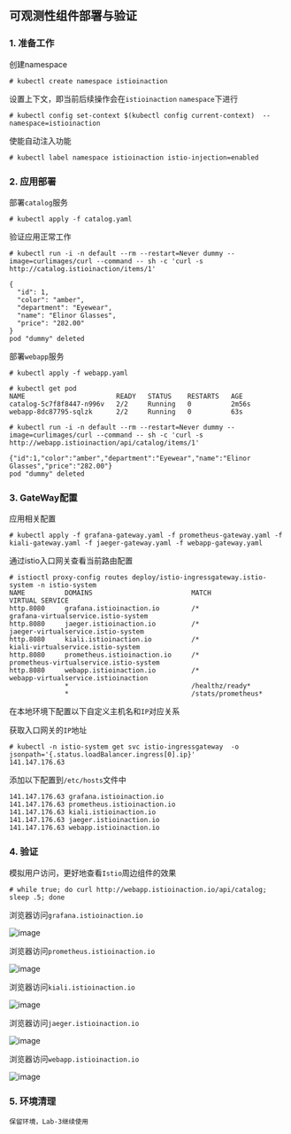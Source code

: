 ## 可观测性组件部署与验证

### 1. 准备工作

创建namespace

```
# kubectl create namespace istioinaction
```

设置上下文，即当前后续操作会在`istioinaction` `namespace`下进行

```
# kubectl config set-context $(kubectl config current-context)  --namespace=istioinaction
```
使能自动注入功能

```
# kubectl label namespace istioinaction istio-injection=enabled
```

### 2. 应用部署

部署`catalog`服务

```
# kubectl apply -f catalog.yaml
```

验证应用正常工作

```
# kubectl run -i -n default --rm --restart=Never dummy --image=curlimages/curl --command -- sh -c 'curl -s http://catalog.istioinaction/items/1'

{
  "id": 1,
  "color": "amber",
  "department": "Eyewear",
  "name": "Elinor Glasses",
  "price": "282.00"
}
pod "dummy" deleted
```

部署`webapp`服务

```
# kubectl apply -f webapp.yaml

# kubectl get pod
NAME                       READY   STATUS    RESTARTS   AGE
catalog-5c7f8f8447-n996v   2/2     Running   0          2m56s
webapp-8dc87795-sqlzk      2/2     Running   0          63s

# kubectl run -i -n default --rm --restart=Never dummy --image=curlimages/curl --command -- sh -c 'curl -s http://webapp.istioinaction/api/catalog/items/1'

{"id":1,"color":"amber","department":"Eyewear","name":"Elinor Glasses","price":"282.00"}
pod "dummy" deleted

```

### 3. GateWay配置

应用相关配置

```
# kubectl apply -f grafana-gateway.yaml -f prometheus-gateway.yaml -f kiali-gateway.yaml -f jaeger-gateway.yaml -f webapp-gateway.yaml
```

通过istio入口网关查看当前路由配置

```
# istioctl proxy-config routes deploy/istio-ingressgateway.istio-system -n istio-system
NAME          DOMAINS                         MATCH                  VIRTUAL SERVICE
http.8080     grafana.istioinaction.io        /*                     grafana-virtualservice.istio-system
http.8080     jaeger.istioinaction.io         /*                     jaeger-virtualservice.istio-system
http.8080     kiali.istioinaction.io          /*                     kiali-virtualservice.istio-system
http.8080     prometheus.istioinaction.io     /*                     prometheus-virtualservice.istio-system
http.8080     webapp.istioinaction.io         /*                     webapp-virtualservice.istioinaction
              *                               /healthz/ready*
              *                               /stats/prometheus*
```

在本地环境下配置以下自定义主机名和`IP`对应关系

获取入口网关的`IP`地址
```
# kubectl -n istio-system get svc istio-ingressgateway  -o jsonpath='{.status.loadBalancer.ingress[0].ip}'
141.147.176.63
```

添加以下配置到`/etc/hosts`文件中

```
141.147.176.63 grafana.istioinaction.io
141.147.176.63 prometheus.istioinaction.io
141.147.176.63 kiali.istioinaction.io
141.147.176.63 jaeger.istioinaction.io
141.147.176.63 webapp.istioinaction.io
```

### 4. 验证

模拟用户访问，更好地查看`Istio`周边组件的效果

```
# while true; do curl http://webapp.istioinaction.io/api/catalog; sleep .5; done
```

浏览器访问`grafana.istioinaction.io`

![image](https://user-images.githubusercontent.com/4653664/223925940-af3b4a4f-b5f4-4d2e-810f-029787dfc0cf.png)

浏览器访问`prometheus.istioinaction.io`

![image](https://user-images.githubusercontent.com/4653664/223925977-c2fdf872-0e73-436c-9eff-d3d29aa2fa6a.png)

浏览器访问`kiali.istioinaction.io`

![image](https://user-images.githubusercontent.com/4653664/223926058-9d28f9ae-ae81-47e7-b0c7-22c2f944ed4e.png)

浏览器访问`jaeger.istioinaction.io`

![image](https://user-images.githubusercontent.com/4653664/223926118-52b4bae7-4b02-4b09-b6f4-1e92b24d4a5b.png)

浏览器访问`webapp.istioinaction.io`

![image](https://user-images.githubusercontent.com/4653664/223926190-5b20eb4f-7c3c-4665-98d1-bb209586e28a.png)

### 5. 环境清理

```
保留环境，Lab-3继续使用
```
